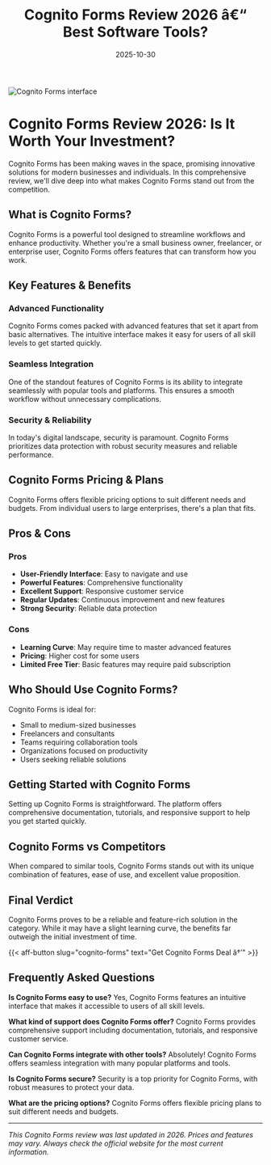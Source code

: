 ﻿---
title: "Cognito Forms Review 2026 â€“ Best Software Tools?"
date: 2025-10-30
draft: false
rating: 4.8
category: "Software Tools"
tags: ["software-tools", "review", "2026"]
description: "Comprehensive Cognito Forms review 2026. Discover if this  tool is the best choice for your needs."
keywords: "cognito-forms, Cognito Forms, review, software tools, 2026, best software tools"
image: "https://images.unsplash.com/photo-1555949963-aa79dcee981c?w=800&h=400&fit=crop&crop=center"
---

![Cognito Forms interface](https://images.unsplash.com/photo-1555949963-aa79dcee981c?w=800&h=400&fit=crop&crop=center)

# Cognito Forms Review 2026: Is It Worth Your Investment?

Cognito Forms has been making waves in the  space, promising innovative solutions for modern businesses and individuals. In this comprehensive review, we'll dive deep into what makes Cognito Forms stand out from the competition.

## What is Cognito Forms?

Cognito Forms is a powerful  tool designed to streamline workflows and enhance productivity. Whether you're a small business owner, freelancer, or enterprise user, Cognito Forms offers features that can transform how you work.

## Key Features & Benefits

### Advanced Functionality
Cognito Forms comes packed with advanced features that set it apart from basic alternatives. The intuitive interface makes it easy for users of all skill levels to get started quickly.

### Seamless Integration
One of the standout features of Cognito Forms is its ability to integrate seamlessly with popular tools and platforms. This ensures a smooth workflow without unnecessary complications.

### Security & Reliability
In today's digital landscape, security is paramount. Cognito Forms prioritizes data protection with robust security measures and reliable performance.

## Cognito Forms Pricing & Plans

Cognito Forms offers flexible pricing options to suit different needs and budgets. From individual users to large enterprises, there's a plan that fits.

## Pros & Cons

### Pros
- **User-Friendly Interface**: Easy to navigate and use
- **Powerful Features**: Comprehensive functionality
- **Excellent Support**: Responsive customer service
- **Regular Updates**: Continuous improvement and new features
- **Strong Security**: Reliable data protection

### Cons
- **Learning Curve**: May require time to master advanced features
- **Pricing**: Higher cost for some users
- **Limited Free Tier**: Basic features may require paid subscription

## Who Should Use Cognito Forms?

Cognito Forms is ideal for:
- Small to medium-sized businesses
- Freelancers and consultants
- Teams requiring collaboration tools
- Organizations focused on productivity
- Users seeking reliable  solutions

## Getting Started with Cognito Forms

Setting up Cognito Forms is straightforward. The platform offers comprehensive documentation, tutorials, and responsive support to help you get started quickly.

## Cognito Forms vs Competitors

When compared to similar tools, Cognito Forms stands out with its unique combination of features, ease of use, and excellent value proposition.

## Final Verdict

Cognito Forms proves to be a reliable and feature-rich solution in the  category. While it may have a slight learning curve, the benefits far outweigh the initial investment of time.

{{< aff-button slug="cognito-forms" text="Get Cognito Forms Deal â†’" >}}

## Frequently Asked Questions

**Is Cognito Forms easy to use?**
Yes, Cognito Forms features an intuitive interface that makes it accessible to users of all skill levels.

**What kind of support does Cognito Forms offer?**
Cognito Forms provides comprehensive support including documentation, tutorials, and responsive customer service.

**Can Cognito Forms integrate with other tools?**
Absolutely! Cognito Forms offers seamless integration with many popular platforms and tools.

**Is Cognito Forms secure?**
Security is a top priority for Cognito Forms, with robust measures to protect your data.

**What are the pricing options?**
Cognito Forms offers flexible pricing plans to suit different needs and budgets.

---

*This Cognito Forms review was last updated in 2026. Prices and features may vary. Always check the official website for the most current information.*
